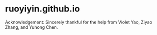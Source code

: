 # ruoyiyin.github.io
Acknowledgement:
Sincerely thankful for the help from Violet Yao, Ziyao Zhang, and Yuhong Chen.
